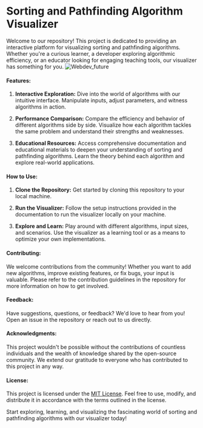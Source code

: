 # Sorting and Pathfinding Algorithm Visualizer

Welcome to our repository! This project is dedicated to providing an interactive platform for visualizing sorting and pathfinding algorithms. Whether you're a curious learner, a developer exploring algorithmic efficiency, or an educator looking for engaging teaching tools, our visualizer has something for you.
![Webdev_future](https://github.com/AnukulPr1me/Visualizer/assets/101039186/a9036d51-6ce0-4f56-a611-9e52a4dd32ac)

#### Features:

1. **Interactive Exploration:** Dive into the world of algorithms with our intuitive interface. Manipulate inputs, adjust parameters, and witness algorithms in action.
   
2. **Performance Comparison:** Compare the efficiency and behavior of different algorithms side by side. Visualize how each algorithm tackles the same problem and understand their strengths and weaknesses.

3. **Educational Resources:** Access comprehensive documentation and educational materials to deepen your understanding of sorting and pathfinding algorithms. Learn the theory behind each algorithm and explore real-world applications.

#### How to Use:

1. **Clone the Repository:** Get started by cloning this repository to your local machine.
   
2. **Run the Visualizer:** Follow the setup instructions provided in the documentation to run the visualizer locally on your machine.

3. **Explore and Learn:** Play around with different algorithms, input sizes, and scenarios. Use the visualizer as a learning tool or as a means to optimize your own implementations.

#### Contributing:

We welcome contributions from the community! Whether you want to add new algorithms, improve existing features, or fix bugs, your input is valuable. Please refer to the contribution guidelines in the repository for more information on how to get involved.

#### Feedback:

Have suggestions, questions, or feedback? We'd love to hear from you! Open an issue in the repository or reach out to us directly.

#### Acknowledgments:

This project wouldn't be possible without the contributions of countless individuals and the wealth of knowledge shared by the open-source community. We extend our gratitude to everyone who has contributed to this project in any way.

#### License:

This project is licensed under the [MIT License](link-to-license). Feel free to use, modify, and distribute it in accordance with the terms outlined in the license.

Start exploring, learning, and visualizing the fascinating world of sorting and pathfinding algorithms with our visualizer today!

